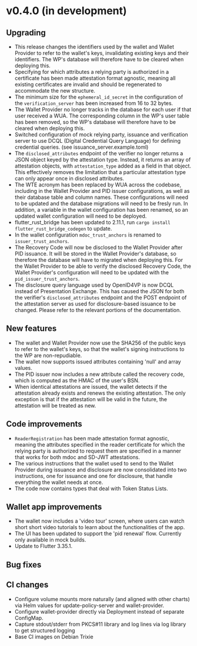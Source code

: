 # v0.4.0 (in development)

## Upgrading

- This release changes the identifiers used by the wallet and Wallet Provider to
  refer to the wallet's keys, invalidating existing keys and their identifiers.
  The WP's database will therefore have to be cleared when deploying this.
- Specifying for which attributes a relying party is authorized in a certificate
  has been made attestation format agnostic, meaning all existing certificates
  are invalid and should be regenerated to accommodate the new structure.
- The minimum size for the `ephemeral_id_secret` in the configuration of the
  `verification_server` has been increased from 16 to 32 bytes.
- The Wallet Provider no longer tracks in the database for each user if that
  user received a WUA. The corresponding column in the WP's user table has been
  removed, so the WP's database will therefore have to be cleared when deploying
  this.
- Switched configuration of mock relying party, issuance and verification server
  to use DCQL (Digital Credential Query Language) for defining credential
  queries. (see issuance_server.example.toml)
- The `disclosed_attributes` endpoint of the verifier no longer returns a JSON
  object keyed by the attestation type. Instead, it returns an array of
  attestation objects, with `attestation_type` added as a field in that object.
  This effectively removes the limitation that a particular attestation type can
  only appear once in disclosed attributes.
- The WTE acronym has been replaced by WUA across the codebase, including in the
  Wallet Provider and PID issuer configurations, as well as their database table
  and column names. These configurations will need to be updated and the
  database migrations will need to be fresly run. In addition, a variable in the
  wallet configuration has been renamed, so an updated wallet configuration will
  need to be deployed.
- flutter_rust_bridge has been updated to 2.11.1, run
  `cargo install flutter_rust_bridge_codegen` to update.
- In the wallet configuration `mdoc_trust_anchors` is renamed to `issuer_trust_anchors`.
- The Recovery Code will now be disclosed to the Wallet Provider after PID
  issuance. It will be stored in the Wallet Provider's database, so therefore
  the database will have to migrated when deploying this. For the Wallet
  Provider to be able to verify the disclosed Recovery Code, the Wallet
  Provider's configuration will need to be updated with the
  `pid_issuer_trust_anchors`.
- The disclosure query language used by OpenID4VP is now DCQL instead of
  Presentation Exchange. This has caused the JSON for both the verifier's
  `disclosed_attributes` endpoint and the POST endpoint of the attestation
  server as used for disclosure-based issuance to be changed. Please refer to
  the relevant portions of the documentation.

## New features

- The wallet and Wallet Provider now use the SHA256 of the public keys to refer
  to the wallet's keys, so that the wallet's signing instructions to the WP are
  non-repudiable.
- The wallet now supports issued attributes containing 'null' and array values.
- The PID issuer now includes a new attribute called the recovery code, which is
  computed as the HMAC of the user's BSN.
- When identical attestations are issued, the wallet detects if the attestation
  already exists and renews the existing attestation. The only exception is that
  if the attestation will be valid in the future, the attestation will be
  treated as new.

## Code improvements

- `ReaderRegistration` has been made attestation format agnostic, meaning the
  attributes specified in the reader certificate for which the relying party is
  authorized to request them are specified in a manner that works for both mdoc
  and SD-JWT attestations.
- The various instructions that the wallet used to send to the Wallet Provider
  during issuance and disclosure are now consolidated into two instructions, one
  for issuance and one for disclosure, that handle everything the wallet needs
  at once.
- The code now contains types that deal with Token Status Lists.

## Wallet app improvements

- The wallet now includes a 'video tour' screen, where users can watch short
  short video tutorials to learn about the functionalities of the app.
- The UI has been updated to support the 'pid renewal' flow. Currently only
  available in mock builds.
- Update to Flutter 3.35.1.

## Bug fixes

## CI changes

- Configure volume mounts more naturally (and aligned with other charts) via
  Helm values for update-policy-server and wallet-provider.
- Configure wallet-provider directly via Deployment instead of separate
  ConfigMap.
- Capture stdout/stderr from PKCS#11 library and log lines via log library to
  get structured logging
- Base CI images on Debian Trixie

